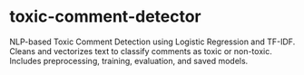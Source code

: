 # toxic-comment-detector
NLP-based Toxic Comment Detection using Logistic Regression and TF-IDF. Cleans and vectorizes text to classify comments as toxic or non-toxic. Includes preprocessing, training, evaluation, and saved models.
